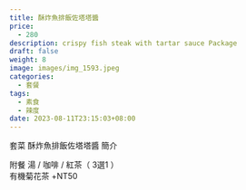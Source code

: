 ```yaml
---
title: 酥炸魚排飯佐塔塔醬
price:
  - 280
description: crispy fish steak with tartar sauce Package
draft: false
weight: 8
image: images/img_1593.jpeg
categories:
  - 套餐
tags:
  - 素食
  - 辣度
date: 2023-08-11T23:15:03+08:00
---
```


套菜 酥炸魚排飯佐塔塔醬 簡介

  附餐  湯 / 咖啡 / 紅茶（ 3選1 ）\
  有機菊花茶 +NT50
